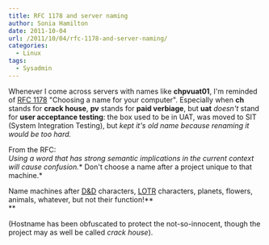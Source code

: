 ```yaml
---
title: RFC 1178 and server naming
author: Sonia Hamilton
date: 2011-10-04
url: /2011/10/04/rfc-1178-and-server-naming/
categories:
  - Linux
tags:
  - Sysadmin
---
```

Whenever I come across servers with names like **chpvuat01**, I'm reminded of [RFC 1178][1] "Choosing a name for your computer". Especially when **ch** stands for **crack house**, **pv** stands for **paid verbiage**, but **uat** *doesn't* stand for **user acceptance testing**: the box used to be in UAT, was moved to SIT (System Integration Testing), but *kept it's old name because renaming it would be too hard.*

<!--more-->

From the RFC:  
*Using a word that has strong semantic implications in the current context will cause confusion.** Don't choose a name after a project unique to that machine.*

Name machines after [D&D][2] characters, [LOTR][3] characters, planets, flowers, animals, whatever, but not their function!**  
**

(Hostname has been obfuscated to protect the not-so-innocent, though the project may as well be called *crack house*).

 [1]: http://tools.ietf.org/html/rfc1178
 [2]: http://en.wikipedia.org/wiki/Dungeons_%26_Dragons
 [3]: http://en.wikipedia.org/wiki/The_Lord_of_the_Rings
